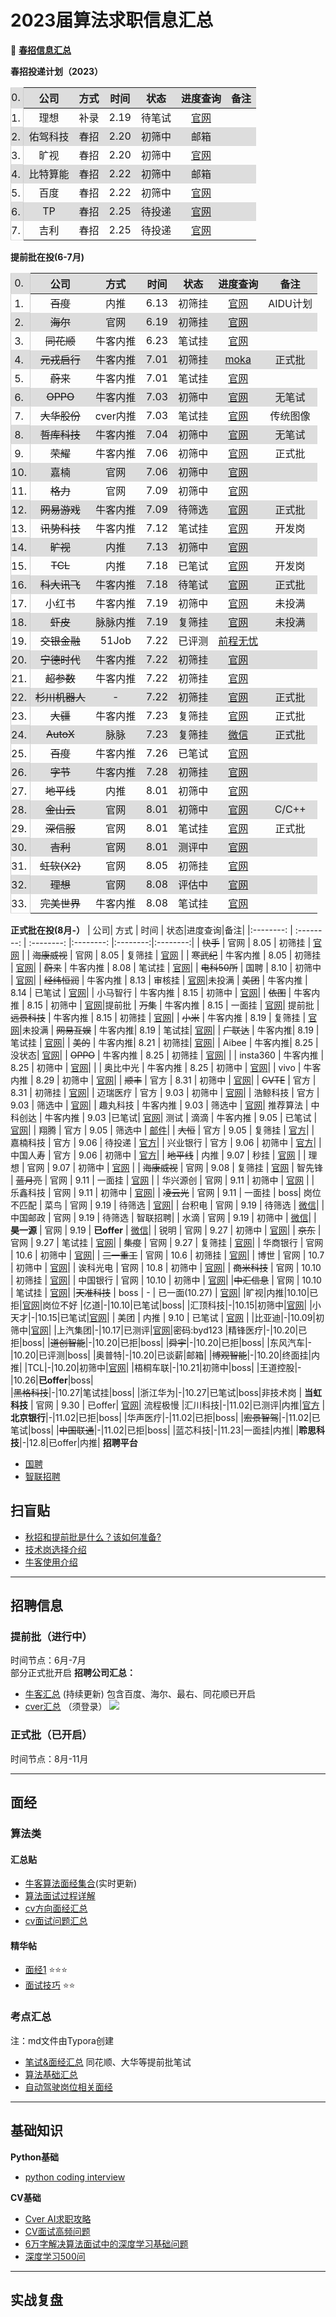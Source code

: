 # 2023届算法求职信息汇总
:deciduous_tree: [**春招信息汇总**](https://ib06tzrces.feishu.cn/docx/Lx9Md971foI67Mxo6qQch9janOg)

**春招投递计划（2023）**
<style>
table {
  counter-reset: rowNumber -1;
}

table tr:before {
  display: table-cell;
  counter-increment: rowNumber;
  content: counter(rowNumber) ".";
  padding-right: 0.3em;
  padding-top: 0.3em;
  text-align: center;
  /* border: 1px solid gray; */
  border-bottom:1px solid #dddddd;
  border-top:1px solid #dddddd;
  border-right:1px solid #cccccc;
  border-left:1px solid #cccccc;
}

table tr:nth-child(even),thead
{
  background: #dddddd;
}

</style>
| 公司| 方式 | 时间 | 状态|进度查询|备注|
|:--------: | :--------: | :--------: |:--------: |:--------:|:--------:|
| 理想   | 补录     | 2.19     | 待笔试    | [官网]() | |
| 佑驾科技   | 春招     | 2.20     | 初筛中    | 邮箱 | |
| 旷视   | 春招     | 2.20     | 初筛中    | [官网](https://app.mokahr.com/campus_apply/megviihr/38642?sourceToken=a20be0c2175b1ed1e9aa68098ce0c826#/candidateHome/applications) | |
| 比特算能   | 春招     | 2.22     | 初筛中    | 邮箱 | |
| 百度   | 春招     | 2.22     | 初筛中    | [官网](https://talent.baidu.com/jobs/center) | |
| TP   | 春招     | 2.25     | 待投递    | [官网](https://hr.tp-link.com.cn/jobDetail/5788) | |
| 吉利   | 春招     | 2.25     | 待投递    | [官网](https://campus.geely.com/hcm-web/#/login) | |

**提前批在投(6-7月)**

<style>
table {
  counter-reset: rowNumber -1;
}

table tr:before {
  display: table-cell;
  counter-increment: rowNumber;
  content: counter(rowNumber) ".";
  padding-right: 0.3em;
  padding-top: 0.3em;
  text-align: center;
  /* border: 1px solid gray; */
  border-bottom:1px solid #dddddd;
  border-top:1px solid #dddddd;
  border-right:1px solid #cccccc;
  border-left:1px solid #cccccc;
}

table tr:nth-child(even),thead
{
  background: #dddddd;
}

</style>
| 公司| 方式 | 时间 | 状态|进度查询|备注|
|:--------: | :--------: | :--------: |:--------: |:--------:|:--------:|
| ~~百度~~    | 内推     | 6.13     | 初筛挂    | [官网](https://talent.baidu.com/external/baidu/index.html#/individualCenter) |AIDU计划
| ~~海尔~~   | 官网     | 6.19     | 初筛挂    |  [官网](http://maker.haier.net/client/campus/mydeliverydetail/did/131870/jpid/0.html) |
| ~~同花顺~~   | 牛客内推     | 6.23    | 笔试挂 | [官网](https://campus.10jqka.com.cn/userCenter/employRecord)  |
| ~~元戎启行~~  | 牛客内推     | 7.01     | 初筛挂   | [moka](https://app.mokahr.com/campus_apply/deeproute/6487#/candidateHome/applications)|正式批|
| ~~蔚来~~  | 牛客内推     | 7.01     | 笔试挂   | [官网](https://nio.jobs.feishu.cn/referral/campus/position/application?token=NTsxNjU1NzA5MDA0MzgyOzcxMDEzOTA0Mzk0ODAzOTM3Mjk7NzExMTIxMjc2NTQyMDIyNjg1Mg)|
| ~~OPPO~~  | 牛客内推     | 7.03     | 初筛中   | [官网](https://careers.oppo.com/campus/record)| 无笔试|
| ~~大华股份~~  | cver内推     | 7.03     | 笔试挂  | [官网](https://dahua.zhiye.com/Portal/Apply/Index)| 传统图像
| ~~哲库科技~~  | 牛客内推     | 7.04    | 初筛中   | [官网](https://app.mokahr.com/campus_apply/zeku/47716?recommendCode=DSBF6jyA#/candidateHome/applications)| 无笔试
| ~~荣耀~~  | 牛客内推     | 7.06    | 初筛中   | [官网](https://career.hihonor.com/SU60eea919bef57c1023f6fe78/pb/account.html#/myDeliver)| 正式批|
| 嘉楠  | 官网     | 7.06    | 初筛中   | [官网](https://talent.canaan-creative.com/Portal/Apply/Index)| |
|~~格力~~|官网|7.09|初筛中|[官网](https://gree.zhiye.com/Portal/Apply/Index)
|~~网易游戏~~|牛客内推|7.09|待筛选|[官网](https://campus.163.com/app/personal/apply)|正式批
|~~讯势科技~~|牛客内推|7.12|笔试挂|[官网](https://trendmicro.zhiye.com/Portal/Apply/Index)|开发岗
|~~旷视~~|内推|7.13|初筛中|[官网](https://app.mokahr.com/campus_apply/megviihr/38642?sourceToken=a20be0c2175b1ed1e9aa68098ce0c826#/candidateHome/applications)|
|~~TCL~~|内推|7.18|已笔试|[官网](https://sc.hotjob.cn/wt/TCL/web/index/applyPositionN300!listApplyPosition?brandCode=1&operational=0e7fe9590b3f8e35938695013278fd899daacad38ac929220d829e0c0677bdbe172880568416f548e54ee0caaa70fe2cbe84328aa8e398326e6049b0cce7d90de3cd35fb20d8e0efdfde60e883d435a912909f4620579b57)|开发岗
|~~科大讯飞~~|牛客内推|7.18|待笔试|[官网](https://campus.iflytek.com/official-pc/delivery)|正式批
|小红书|牛客内推|7.19|初筛中|[官网](https://job.xiaohongshu.com/record/campus)|未投满
|~~虾皮~~|脉脉内推|7.19|复筛挂|[官网](https://app.mokahr.com/campus_apply/shopee/2962#/candidateHome/applications)|未投满
|~~交银金融~~|51Job|7.22|已评测|[前程无忧](https://i.51job.com/userset/my_apply.php?type=xy&lang=c)|
|~~宁德时代~~|牛客内推|7.22|初筛挂|[官网](https://app.mokahr.com/campus-recruitment/catlhr/73943#/candidateHome/applications)|
|~~超参数~~|牛客内推|7.22|初筛挂|[官网](https://app.mokahr.com/campus-recruitment/chaocanshu/45562#/candidateHome/applications)|
|~~杉川机器人~~|-|7.22|初筛挂|[官网](https://app.mokahr.com/campus-recruitment/3irobotics/56240#/candidateHome/applications)|正式批
|~~大疆~~|牛客内推|7.23|复筛挂|[官网](https://we.dji.com/zh-CN/user)|正式批
|~~AutoX~~|脉脉|7.23|复筛挂|[微信]()|正式批
| ~~百度~~ | 牛客内推     | 7.26     | 已笔试   | [官网](https://talent.baidu.com/external/baidu/index.html#/individualCenter) |
| ~~字节~~  | 牛客内推     | 7.28    | 初筛挂    | [官网](https://jobs.bytedance.com/campus/position/application?referral_code=BR6YYBZ) |
| ~~地平线~~ | 内推    | 8.01    | 初筛中   | [官网](https://wecruit.hotjob.cn/SU62d914f10dcad43c775ec125/pb/account.html#/myDeliver) |
| ~~金山云~~ | 官网    | 8.01    | 初筛中    | [官网](https://campus.ksyun.com/campus_apply/kingsoft/39364/#/candidateHome/applications) |C/C++
| ~~深信服~~ | 官网    | 8.01    | 笔试挂    | [官网](https://campus.ksyun.com/campus_apply/kingsoft/39364/#/candidateHome/applications) |正式批
| ~~吉利~~ | 官网    | 8.01    | 测评中    | [官网](https://campus.geely.com/hcm-web/#/ucenter/cmine?type=request) |
| ~~虹软(X2)~~   | 官网     | 8.05     | 初筛挂    | [官网](http://career.arcsoft.com.cn/Portal/Apply/Index)  | 
| ~~理想~~   | 官网     | 8.08     | 评估中    | [官网](https://www.lixiang.com/employ/archives.html)  | 
| ~~完美世界~~   | 牛客内推     | 8.08     | 笔试挂    | [官网](https://recruit.games.wanmei.com/campus-recruitment/pwrd/45131/#/candidateHome/applications)  | 
 

**正式批在投(8月-）**
| 公司| 方式 | 时间 | 状态|进度查询|备注|
|:--------: | :--------: | :--------: |:--------: |:--------:|:--------:|
| ~~快手~~ | 官网    | 8.05    | 初筛挂    | [官网](https://campus.kuaishou.cn/recruit/campus/e/#/campus/my-apply) |
| ~~海康威视~~  | 官网     | 8.05     | 复筛挂  | [官网](https://campushr.hikvision.com/myDelivery.htmlxsb3dNb2RpZnlPdGhlckluZm8==1)  | 
| ~~寒武纪~~   | 牛客内推     | 8.05     | 初筛挂   | [官网](https://joinus.cambricon.com/campus_apply/cambricon/1112/#/candidateHome/applications)|
| ~~蔚来~~  | 牛客内推     | 8.08    | 笔试挂   | [官网](https://nio.jobs.feishu.cn/referral/campus/position/application?token=NTsxNjU1NzA5MDA0MzgyOzcxMDEzOTA0Mzk0ODAzOTM3Mjk7NzExMTIxMjc2NTQyMDIyNjg1Mg)|
| ~~电科50所~~ | 国聘     | 8.10    | 初筛中   | [官网](https://c.iguopin.com/job/apply)|
| ~~经纬恒润~~ | 牛客内推     | 8.13    | 审核挂 | [官网](https://wecruit.hotjob.cn/SU62a93e760dcad45229a827cc/pb/account.html#/myDeliver)|未投满
| ~~美团~~ | 牛客内推     | 8.14    | 已笔试  | [官网](https://campus.meituan.com/resume-edit)|
| 小马智行 | 牛客内推     | 8.15   | 初筛中   | [官网](https://app.mokahr.com/campus-recruitment/pony/42966/#/candidateHome/applications)|
| ~~依图~~ | 牛客内推     | 8.15   | 初筛中   | [官网](https://app.mokahr.com/campus_apply/yitu-inc/3700?sourceToken=9025307e66aeb3f3e622c56b369f00e5#/candidateHome/applications)|提前批
| ~~万集~~ | 牛客内推     | 8.15   | 一面挂   | [官网](https://fpq5u8xh3h.jobs.feishu.cn/201211/position/application)| 提前批
| ~~远景科技~~ | 牛客内推     | 8.15   | 初筛挂   | [官网](https://app.mokahr.com/campus-recruitment/envisiongroup/43123#/candidateHome/applications)|
| ~~小米~~ | 牛客内推     | 8.19   | 复筛挂  | [官网](https://app.mokahr.com/campus_apply/xiaomi/47097#/candidateHome/applications)|未投满
| ~~网易互娱~~ | 牛客内推| 8.19 | 笔试挂| [官网](https://game.campus.163.com/personal)|
| ~~广联达~~ | 牛客内推| 8.19 | 笔试挂 | [官网](https://app.mokahr.com/campus_apply/glodon/25288#/candidateHome/applications)|
| ~~美的~~ | 牛客内推| 8.21 | 初筛挂| [官网](https://careers.midea.com/schoolOut/apply)|
| Aibee | 牛客内推| 8.25 | 没状态| [官网](https://aibee.jobs.feishu.cn/834668/position/application)|
| ~~OPPO~~  | 牛客内推     | 8.25     | 初筛挂   | [官网](https://careers.oppo.com/campus/record)| |
| insta360 | 牛客内推     | 8.25     | 初筛中   | [官网](https://insta360.zhiye.com/Portal/Resume/ResumeItem?stepId=4&jId=510689349&sId=0&pId=1&isApplyEdit=true)| |
| 奥比中光  | 牛客内推     | 8.25     | 初筛中   | [官网](http://job.orbbec.com.cn/personal/deliveryRecord)| 
| vivo  | 牛客内推     | 8.29     | 初筛中   | [官网](https://hr.vivo.com/wt/vivo/web/index/vivoWebApplyRecord!listApplyPosition?needStatusFlows=true&operational=f0696beeaa71e8c036fc4a4a7086de6fdba66f770a7912119941b2a7e52999fa614483ec471469f2f66bea63a67d33ee96a24c660e5e0adef65c8ba99a75e0e1a203fad2b188874a8dcd61ac15a2be7838e4480b29266180908c1b164071ec930455950cd9d1a48d)| 
| ~~顺丰~~  | 官方     | 8.31     | 初筛中   | [官网](https://campus.sf-express.com/#/personalCenter)| 
| ~~CVTE~~  | 官方     | 8.31     | 初筛挂   | [官网](https://careers.cvte.com/zone/resume/applications)| 
| 迈瑞医疗  | 官方     | 9.03     | 初筛中  | [官网](https://career.mindray.com/campus/jobs)| 
| 浩鲸科技  | 官方     | 9.03     | 筛选中  | [官网](http://iwhalecloud.zhiye.com/personal/deliveryRecord)| 
| 趣丸科技  | 牛客内推     | 9.03     | 筛选中  | [官网](https://app.mokahr.com/campus-recruitment/52tt/43199#/candidateHome/applications)| 推荐算法
| 中科创达  | 牛客内推     | 9.03   |已笔试| [官网](https://thundersoft.jobs.feishu.cn/campus/position/application)| 测试
| 滴滴  | 牛客内推     | 9.05    | 已笔试  | [官网](https://app.mokahr.com/campus_apply/didiglobal/6223#/candidateHome/applications)| 
| 翔腾  | 官方    | 9.05    | 筛选中  | [邮件]()|
| ~~大恒~~  | 官方    | 9.05    | 复筛挂  | [官方](https://daheng-imaging.zhiye.com/personal/deliveryRecord)|
| 嘉楠科技  | 官方    | 9.06    |  待投递 | [官方](https://daheng-imaging.zhiye.com/personal/deliveryRecord)|
| 兴业银行  | 官方    | 9.06    |  初筛中 | [官方](https://wecruit.hotjob.cn/SU611365802f9d24229ef4e3cd/mc/my/myDeliver?recruitType=2,12,1)|
| 中国人寿  | 官方    | 9.06    |  初筛中 | [官方](https://chinalife.hotjob.cn/wt/chinalife/web/templet1000/index/corpshowNewDeliveryRecordchinalife!listApplyPosition?operational=8620c182572d1aed0215d56c4c47336852f681b5583573f720227681984f09348debc3fcb35d9418d018f0c2084fcdae7e558c8fd34f62c7dea41453ab9b140e58b380ce6b66c09424471a6cf9f28514ffa18c37cd1eead9ae23940bb8e1de2cf8fe543345844d6543aad416d60d5ad1)|
| ~~地平线~~ | 内推    | 9.07   | 秒挂   | [官网](https://wecruit.hotjob.cn/SU62d914f10dcad43c775ec125/pb/account.html#/myDeliver) |
| 理想   | 官网     | 9.07     | 初筛中    | [官网](https://www.lixiang.com/employ/archives.html)  | 
| ~~海康威视~~  | 官网     | 9.08     | 复筛挂  | [官网](https://campushr.hikvision.com/myDelivery.htmlxsb3dNb2RpZnlPdGhlckluZm8==1)  | 智先锋
| ~~蓝月亮~~  | 官网     | 9.11     | 一面挂  | [官网](https://talent.bluemoon.com.cn/talent/m/#/1392b03ef1213d91b32f5a5cb738bec6/campus/user)  | 
| 华兴源创  | 官网     | 9.11     | 初筛中  | [官网](http://szhyc.zhiye.com/personal/deliveryRecord)  | 
| 乐鑫科技  | 官网     | 9.11     | 初筛中  | [官网](https://wecruit.hotjob.cn/SU61cd75d12f9d24431f614c9f/pb/account.html#/myDeliver)| 
| ~~凌云光~~  | 官网     | 9.11     | 一面挂 | boss| 岗位不匹配
| 菜鸟  | 官网     | 9.19     | 待筛选  | [官网](https://talent.alibaba.com/personal/campus-application?lang=zh)| 
| 台积电  | 官网     | 9.19     | 待筛选  | [微信](https://wecruit.hotjob.cn/SU6232b78f2f9d244b1b501e1c/mc/my/myDeliver?recruitType=2,12,1)| 
| 中国邮政  | 官网     | 9.19     | 待筛选  | 智联招聘| 
| 水滴  | 官网     | 9.19     | 初筛中  | [微信](https://wdh.jobs.feishu.cn/345030/position/application)| 
| **昊一源**  | 官网     | 9.19     | **已offer** | [微信](https://wdh.jobs.feishu.cn/345030/position/application)| 
| 锐明  | 官网     | 9.27     | 初筛中 | [官网](http://streamax.zhiye.com/personal/deliveryRecord)| 
| ~~京东~~  | 官网     | 9.27     | 笔试挂 | [官网](https://campus.jd.com/#/myDeliver?type=present)| 
| ~~集度~~  | 官网     | 9.27     | 复筛挂 | [官网](https://app.mokahr.com/campus_apply/jiduauto/47256?sourceToken=48155f01aee203fded03e404c685f5d0#/jobs?zhineng=65851&page=4)| 
| 华商银行  | 官网     | 10.6     | 初筛中 | [官网](http://cmbcn.zhiye.com/personal/deliveryRecord)|
| ~~三一重工~~  | 官网     | 10.6     | 初筛挂 | [官网](http://sanycampus.zhiye.com/Portal/Apply/Index)| 
| 博世 | 官网     | 10.7     | 初筛中 | [官网](https://app.mokahr.com/campus-recruitment/bosch/73873#/candidateHome/applications)| 
| 诶科光电 | 官网     | 10.8     | 初筛中 | [官网](http://career.i-tek.cn/front.user.user/userCenter)| 
| ~~商米科技~~ | 官网     | 10.10     | 初筛挂 | [官网](https://app.mokahr.com/campus_apply/sunmi/4414?recommendCode=DSfQW1q2#/candidateHome/applications)| 
| 中国银行 | 官网     | 10.10     | 初筛中 | [官网](https://applyjob.chinahr.com/page/job/success?projectId=62fb63cd09ccee06e1d20410)| 
|~~中汇信息~~ | 官网     | 10.10    | 笔试挂 | [官网](https://www.hotjob.cn/wt/zhxx/web/index/applyPositionN310!listApplyPosition?brandCode=1&operational=9f877811fdd6f62ef268419e51c631e1d34084abfd494ae3634acf6a9d6501c556d29c9051aceb736ab1cf727257eee576bc3ce2215025208db2acef0ca6c57028b3e1d522d49315504576a5b32d61967912f1ea6df02b811c96f8d11efb4acc)| 
|~~天准科技~~ | boss     | -     | 已一面(10.27) | [官网](https://www.hotjob.cn/wt/zhxx/web/index/applyPositionN310!listApplyPosition?brandCode=1&operational=9f877811fdd6f62ef268419e51c631e1d34084abfd494ae3634acf6a9d6501c556d29c9051aceb736ab1cf727257eee576bc3ce2215025208db2acef0ca6c57028b3e1d522d49315504576a5b32d61967912f1ea6df02b811c96f8d11efb4acc)| 
|旷视|内推|10.10|已拒|[官网](https://app.mokahr.com/campus_apply/megviihr/38642?sourceToken=a20be0c2175b1ed1e9aa68098ce0c826#/candidateHome/applications)|岗位不好
|亿道|-|10.10|已笔试|boss|
|汇顶科技|-|10.15|初筛中|[官网](https://goodix.zhiye.com/Portal/Apply/Index)|
|小天才|-|10.15|已笔试|[官网](https://app.mokahr.com/campus_apply/eebbk/37594?sourceToken=6831427792ce89a9d9ac1dd75ef08814#/candidateHome/applications)|
| 美团 | 内推     | 9.10     | 已笔试   | [官网](https://campus.meituan.com/apply-record) |
|比亚迪|-|10.09|初筛中|[官网](http://job.byd.com/zpweb/zpweb/planList.do?actPara=wishList)|
|上汽集团|-|10.17|已测评|[官网](https://saicmotor.zhiye.com/personal/deliveryRecord)|密码:byd123
|精锋医疗|-|10.20|已拒|boss|
|~~道创智能~~|-|10.20|已拒|boss| 
|~~舜宇~~|-|10.20|已拒|boss|
|东风汽车|-|10.20|已评测|boss|
|奥普特|-|10.20|已谈薪|邮箱|
|~~博观智能~~|-|10.20|终面挂|内推|
|TCL|-|10.20|初筛中|[官网](https://sc.hotjob.cn/wt/TCL/web/index/applyPositionN300!listApplyPosition?brandCode=1&operational=0e7fe9590b3f8e35938695013278fd899daacad38ac929220d829e0c0677bdbe172880568416f548e54ee0caaa70fe2cbe84328aa8e398326e6049b0cce7d90de3cd35fb20d8e0efdfde60e883d435a912909f4620579b57)|
|梧桐车联|-|10.21|初筛中|boss|
|王道控股|-|10.26|**已offer**|boss|         
|~~黑格科技~~|-|10.27|笔试挂|boss|
|浙江华为|-|10.27|已笔试|boss|非技术岗
| **当虹科技**  | 官网  | 9.30     | 已offer| [官网](https://arcvideo.zhiye.com/Portal/Apply/Index)| 流程极慢
|汇川科技|-|11.02|已测评|内推|[官方](https://inovance.zhiye.com/Portal/Apply/Index)
|**北京银行**|-|11.02|已拒|boss|
|华声医疗|-|11.02|已拒|boss|
|~~宏景智驾~~|-|11.02|已笔试|boss|
|~~中国联通~~|-|11.02|已拒|boss|
|蓝芯科技|-|11.23|一面挂|内推|
|**聆思科技**|-|12.8|已offer|内推|
**招聘平台**
- [国聘](https://c.iguopin.com/job/apply)
- [智联招聘](https://xiaoyuan.zhaopin.com/scrd/delivery/record)


## 扫盲贴
- [秋招和提前批是什么？该如何准备?](https://www.nowcoder.com/discuss/950858)
- [技术岗选择介绍](https://zhiy.cc/letter/2093)
- [牛客使用介绍](https://www.nowcoder.com/discuss/955090?source_id=profile_create_nctrack&channel=-1)

----

## 招聘信息
### 提前批（进行中）
时间节点：6月-7月  
部分正式批开启
**招聘公司汇总：**
- [牛客汇总](https://www.nowcoder.com/discuss/935228?source_id=profile_create_nctrack&channel=-1) (持续更新)
包含百度、海尔、最右、同花顺已开启
- [cver汇总](https://wx.zsxq.com/dweb2/index/group/555225242544) （须登录）
![](https://pad.degrowth.net/uploads/upload_e4ee91c854623967c791363e6569fada.png)






### 正式批（已开启）
时间节点：8月-11月



----

## 面经
### 算法类
#### 汇总贴
- [牛客算法面经集合](https://www.nowcoder.com/discuss/experience?tagId=645)(实时更新)
- [算法面试过程详解](https://www.nowcoder.com/discuss/918169?source_id=discuss_experience_nctrack&channel=-1)
- [cv方向面经汇总](https://github.com/lcylmhlcy/Awesome-algorithm-interview)
- [cv面试问题汇总](https://www.its404.com/searchArticle?qc=%E5%9B%BE%E5%83%8F%E5%A4%84%E7%90%86%E8%BD%AF%E4%BB%B6%E7%AE%97%E6%B3%95%E5%B7%A5%E7%A8%8B%E5%B8%88%E7%AC%94%E8%AF%95&page=1)


#### 精华帖
- [面经1](https://www.nowcoder.com/discuss/956821)    ⭐⭐⭐       
- [面试技巧](https://www.nowcoder.com/discuss/962099?source_id=profile_create_nctrack&channel=-1) ⭐⭐
### 考点汇总
  注：md文件由Typora创建
- [笔试&面经汇总](https://github.com/kongyan66/Leetcode-daily/tree/main/%E9%9D%A2%E7%BB%8F%E6%B1%87%E6%80%BB)  同花顺、大华等提前批笔试
- [算法基础汇总](https://github.com/kongyan66/Leetcode-daily/tree/main/CV%E5%9F%BA%E7%A1%80)
- [自动驾驶岗位相关面经](https://www.nowcoder.com/discuss/1022844?type=5&channel=-1&source_id=discuss_terminal_discuss_jinghua_nctrack)

----

## 基础知识
**Python基础**
- [python coding interview](https://github.com/liyin2015/python-coding-interview)

**CV基础**
- [Cver AI求职攻略](https://github.com/kongyan66/AI-Job-Notes)
- [CV面试高频问题](https://github.com/GYee/CV_interviews_Q-A)
- [6万字解决算法面试中的深度学习基础问题](https://zhuanlan.zhihu.com/p/138523753)
- [深度学习500问](https://github.com/kongyan66/DeepLearning-500-questions)


----

## 实战复盘

